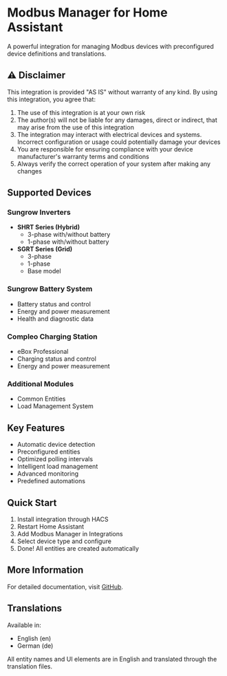 # Modbus Manager for Home Assistant

A powerful integration for managing Modbus devices with preconfigured device definitions and translations.

## ⚠️ Disclaimer

This integration is provided "AS IS" without warranty of any kind. By using this integration, you agree that:

1. The use of this integration is at your own risk
2. The author(s) will not be liable for any damages, direct or indirect, that may arise from the use of this integration
3. The integration may interact with electrical devices and systems. Incorrect configuration or usage could potentially damage your devices
4. You are responsible for ensuring compliance with your device manufacturer's warranty terms and conditions
5. Always verify the correct operation of your system after making any changes

## Supported Devices

### Sungrow Inverters
- **SHRT Series (Hybrid)**
  - 3-phase with/without battery
  - 1-phase with/without battery
- **SGRT Series (Grid)**
  - 3-phase
  - 1-phase
  - Base model

### Sungrow Battery System
- Battery status and control
- Energy and power measurement
- Health and diagnostic data

### Compleo Charging Station
- eBox Professional
- Charging status and control
- Energy and power measurement

### Additional Modules
- Common Entities
- Load Management System

## Key Features

- Automatic device detection
- Preconfigured entities
- Optimized polling intervals
- Intelligent load management
- Advanced monitoring
- Predefined automations

## Quick Start

1. Install integration through HACS
2. Restart Home Assistant
3. Add Modbus Manager in Integrations
4. Select device type and configure
5. Done! All entities are created automatically

## More Information

For detailed documentation, visit [GitHub](https://github.com/TCzerny/modbus_manager).

## Translations

Available in:
- English (en)
- German (de)

All entity names and UI elements are in English and translated through the translation files.